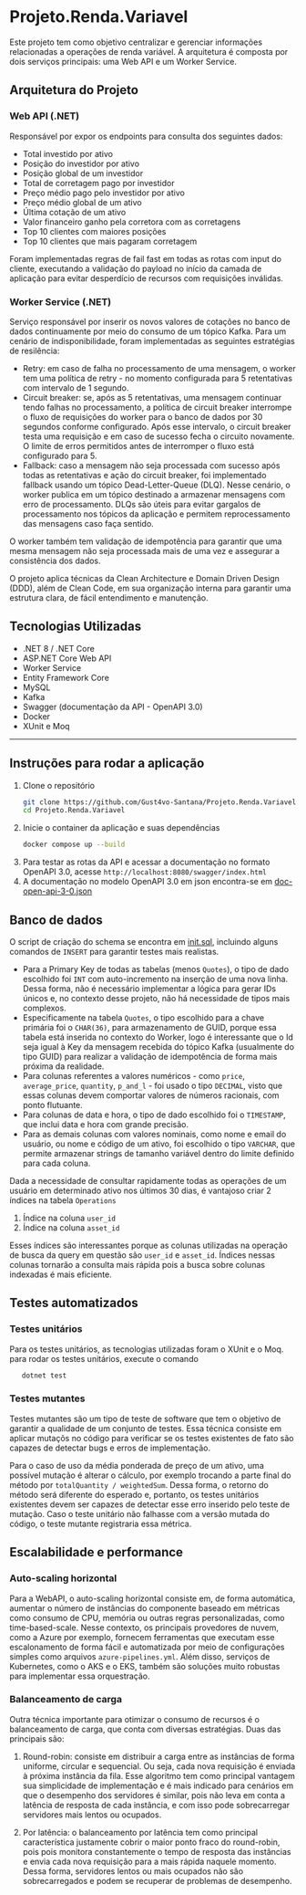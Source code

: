 # Projeto.Renda.Variavel

Este projeto tem como objetivo centralizar e gerenciar informações relacionadas a operações de renda variável. A arquitetura é composta por dois serviços principais: uma Web API e um Worker Service.

## Arquitetura do Projeto

### Web API (.NET)
Responsável por expor os endpoints para consulta dos seguintes dados:

* Total investido por ativo
* Posição do investidor por ativo
* Posição global de um investidor
* Total de corretagem pago por investidor
* Preço médio pago pelo investidor por ativo
* Preço médio global de um ativo
* Última cotação de um ativo
* Valor financeiro ganho pela corretora com as corretagens
* Top 10 clientes com maiores posições
* Top 10 clientes que mais pagaram corretagem

Foram implementadas regras de fail fast em todas as rotas com input do cliente, executando a validação do payload no início da camada de aplicação para evitar desperdício de recursos com requisições inválidas.

### Worker Service (.NET)

Serviço responsável por inserir os novos valores de cotações no banco de dados continuamente por meio do consumo de um tópico Kafka. Para um cenário de indisponibilidade, foram implementadas as seguintes estratégias de resilência:

* Retry: em caso de falha no processamento de uma mensagem, o worker tem uma política de retry - no momento configurada para 5 retentativas com intervalo de 1 segundo.
* Circuit breaker: se, após as 5 retentativas, uma mensagem continuar tendo falhas no processamento, a política de circuit breaker interrompe o fluxo de requisições do worker para o banco de dados por 30 segundos conforme configurado. Após esse intervalo, o circuit breaker testa uma requisição e em caso de sucesso fecha o circuito novamente. O limite de erros permitidos antes de interromper o fluxo está configurado para 5.
* Fallback: caso a mensagem não seja processada com sucesso após todas as retentativas e ação do circuit breaker, foi implementado fallback usando um tópico Dead-Letter-Queue (DLQ). Nesse cenário, o worker publica em um tópico destinado a armazenar mensagens com erro de processamento. DLQs são úteis para evitar gargalos de processamento nos tópicos da aplicação e permitem reprocessamento das mensagens caso faça sentido.

O worker também tem validação de idempotência para garantir que uma mesma mensagem não seja processada mais de uma vez e assegurar a consistência dos dados.

O projeto aplica técnicas da Clean Architecture e Domain Driven Design (DDD), além de Clean Code, em sua organização interna para garantir uma estrutura clara, de fácil entendimento e manutenção.

## Tecnologias Utilizadas

* .NET 8 / .NET Core
* ASP.NET Core Web API
* Worker Service
* Entity Framework Core
* MySQL
* Kafka
* Swagger (documentação da API - OpenAPI 3.0)
* Docker
* XUnit e Moq

---

## Instruções para rodar a aplicação

1. Clone o repositório
   ```bash
   git clone https://github.com/Gust4vo-Santana/Projeto.Renda.Variavel.git
   cd Projeto.Renda.Variavel
   ```
2. Inicie o container da aplicação e suas dependências
   ```bash
   docker compose up --build
   ```
3. Para testar as rotas da API e acessar a documentação no formato OpenAPI 3.0, acesse ``http://localhost:8080/swagger/index.html``
4. A documentação no modelo OpenAPI 3.0 em json encontra-se em [doc-open-api-3-0.json](doc-open-api-3-0.json)

## Banco de dados

O script de criação do schema se encontra em [init.sql](init.sql), incluindo alguns comandos de ``INSERT`` para garantir testes mais realistas.

* Para a Primary Key de todas as tabelas (menos ``Quotes``), o tipo de dado escolhido foi ``INT`` com auto-incremento na inserção de uma nova linha. Dessa forma, não é necessário implementar a lógica para gerar IDs únicos e, no contexto desse projeto, não há necessidade de tipos mais complexos.
* Especificamente na tabela ``Quotes``, o tipo escolhido para a chave primária foi o ``CHAR(36)``, para armazenamento de GUID, porque essa tabela está inserida no contexto do Worker, logo é interessante que o Id seja igual à Key da mensagem recebida do tópico Kafka (usualmente do tipo GUID) para realizar a validação de idempotência de forma mais próxima da realidade.
* Para colunas referentes a valores numéricos - como ``price``, ``average_price``, ``quantity``, ``p_and_l`` - foi usado o tipo ``DECIMAL``, visto que essas colunas devem comportar valores de números racionais, com ponto flutuante.
* Para colunas de data e hora, o tipo de dado escolhido foi o ``TIMESTAMP``, que inclui data e hora com grande precisão.
* Para as demais colunas com valores nominais, como nome e email do usuário, ou nome e código de um ativo, foi escolhido o tipo ``VARCHAR``, que permite armazenar strings de tamanho variável dentro do limite definido para cada coluna.

Dada a necessidade de consultar rapidamente todas as operações de um usuário em determinado ativo nos últimos 30 dias, é vantajoso criar 2 índices na tabela ``Operations``

1. Índice na coluna ``user_id``
2. Índice na coluna ``asset_id``

Esses índices são interessantes porque as colunas utilizadas na operação de busca da query em questão são ``user_id`` e ``asset_id``. Índices nessas colunas tornarão a consulta mais rápida pois a busca sobre colunas indexadas é mais eficiente.

## Testes automatizados

### Testes unitários

Para os testes unitários, as tecnologias utilizadas foram o XUnit e o Moq. para rodar os testes unitários, execute o comando
```bash
   dotnet test
```

### Testes mutantes

Testes mutantes são um tipo de teste de software que tem o objetivo de garantir a qualidade de um conjunto de testes. Essa técnica consiste em aplicar mutaçõs no código para verificar se os testes existentes de fato são capazes de detectar bugs e erros de implementação.

Para o caso de uso da média ponderada de preço de um ativo, uma possível mutação é alterar o cálculo, por exemplo trocando a parte final do método por ``totalQuantity / weightedSum``. Dessa forma, o retorno do método será diferente do esperado e, portanto, os testes unitários existentes devem ser capazes de detectar esse erro inserido pelo teste de mutação. Caso o teste unitário não falhasse com a versão mutada do código, o teste mutante registraria essa métrica.

## Escalabilidade e performance

### Auto-scaling horizontal

Para a WebAPI, o auto-scaling horizontal consiste em, de forma automática, aumentar o número de instâncias do componente baseado em métricas como consumo de CPU, memória ou outras regras personalizadas, como time-based-scale. Nesse contexto, os principais provedores de nuvem, como a Azure por exemplo, fornecem ferramentas que executam esse escalonamento de forma fácil e automatizada por meio de configurações simples como arquivos ``azure-pipelines.yml``. Além disso, serviços de Kubernetes, como o AKS e o EKS, também são soluções muito robustas para implementar essa orquestração.

### Balanceamento de carga

Outra técnica importante para otimizar o consumo de recursos é o balanceamento de carga, que conta com diversas estratégias. Duas das principais são:

1. Round-robin: consiste em distribuir a carga entre as instâncias de forma uniforme, circular e sequencial. Ou seja, cada nova requisição é enviada à próxima instância da fila. Esse algoritmo tem como principal vantagem sua simplicidade de implementação e é mais indicado para cenários em que o desempenho dos servidores é similar, pois não leva em conta a latência de resposta de cada instância, e com isso pode sobrecarregar servidores mais lentos ou ocupados.

2. Por latência: o balanceamento por latência tem como principal característica justamente cobrir o maior ponto fraco do round-robin, pois pois monitora constantemente o tempo de resposta das instâncias e envia cada nova requisição para a mais rápida naquele momento. Dessa forma, servidores lentos ou mais ocupados não sâo sobrecarregados e podem se recuperar de problemas de desempenho.
